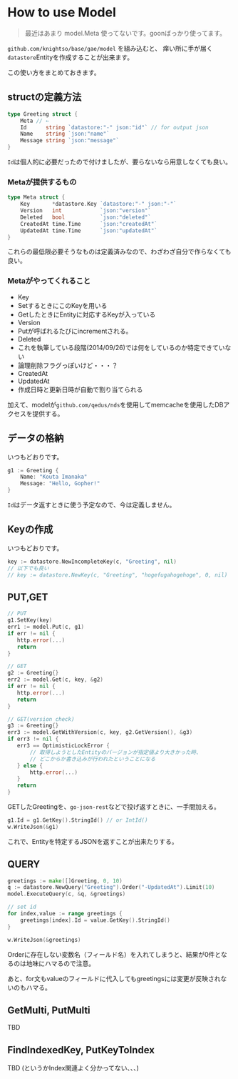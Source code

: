 How to use Model
==========

> 最近はあまり model.Meta 使ってないです。goonばっかり使ってます。

`github.com/knightso/base/gae/model` を組み込むと、
痒い所に手が届く`datastore`Entityを作成することが出来ます。

この使い方をまとめておきます。

## structの定義方法
```go
type Greeting struct {
    Meta // ←
    Id      string `datastore:"-" json:"id"` // for output json
    Name    string `json:"name"`
    Message string `json:"message"`
}
```
`Id`は個人的に必要だったので付けましたが、要らないなら用意しなくても良い。

### Metaが提供するもの
```go
type Meta struct {
	Key       *datastore.Key `datastore:"-" json:"-"`
	Version   int            `json:"version"`
	Deleted   bool           `json:"deleted"`
	CreatedAt time.Time      `json:"createdAt"`
	UpdatedAt time.Time      `json:"updatedAt"`
}
```
これらの最低限必要そうなものは定義済みなので、わざわざ自分で作らなくても良い。

### Metaがやってくれること
- Key
 - SetするときにこのKeyを用いる
 - GetしたときにEntityに対応するKeyが入っている
- Version
 - Putが呼ばれるたびにincrementされる。
- Deleted
 - これを執筆している段階(2014/09/26)では何をしているのか特定できていない
 - 論理削除フラグっぽいけど・・・？
- CreatedAt
- UpdatedAt
 - 作成日時と更新日時が自動で割り当てられる

加えて、modelが`github.com/qedus/nds`を使用してmemcacheを使用したDBアクセスを提供する。

## データの格納
いつもどおりです。
```go
g1 := Greeting {
    Name: "Kouta Imanaka"
    Message: "Hello, Gopher!"
}
```

`Id`はデータ返すときに使う予定なので、今は定義しません。

## Keyの作成
いつもどおりです。
```go
key := datastore.NewIncompleteKey(c, "Greeting", nil)
// 以下でも良い
// key := datastore.NewKey(c, "Greeting", "hogefugahogehoge", 0, nil)
```

## PUT,GET
```go
// PUT
g1.SetKey(key)
err1 := model.Put(c, g1)
if err != nil {
   http.error(...)
   return
}

// GET
g2 := Greeting{}
err2 := model.Get(c, key, &g2)
if err != nil {
   http.error(...)
   return
}

// GET(version check)
g3 := Greeting{}
err3 := model.GetWithVersion(c, key, g2.GetVersion(), &g3)
if err3 != nil {
   err3 == OptimisticLockError {
       // 取得しようとしたEntityのバージョンが指定値より大きかった時、
       // どこからか書き込みが行われたということになる
   } else {
       http.error(...)
   }
   return
}
```

GETしたGreetingを、`go-json-rest`などで投げ返すときに、一手間加える。

```go
g1.Id = g1.GetKey().StringId() // or IntId()
w.WriteJson(&g1)
```

これで、Entityを特定するJSONを返すことが出来たりする。

## QUERY
```go
greetings := make([]Greeting, 0, 10)
q := datastore.NewQuery("Greeting").Order("-UpdatedAt").Limit(10)
model.ExecuteQuery(c, &q, &greetings)

// set id
for index,value := range greetings {
    greetings[index].Id = value.GetKey().StringId()
}

w.WriteJson(&greetings)
```
Orderに存在しない変数名（フィールド名）を入れてしまうと、結果が0件となるのは地味にハマるので注意。

あと、for文もvalueのフィールドに代入してもgreetingsには変更が反映されないのもハマる。

## GetMulti, PutMulti
TBD

## FindIndexedKey, PutKeyToIndex
TBD (というかIndex関連よく分かってない、、、)

